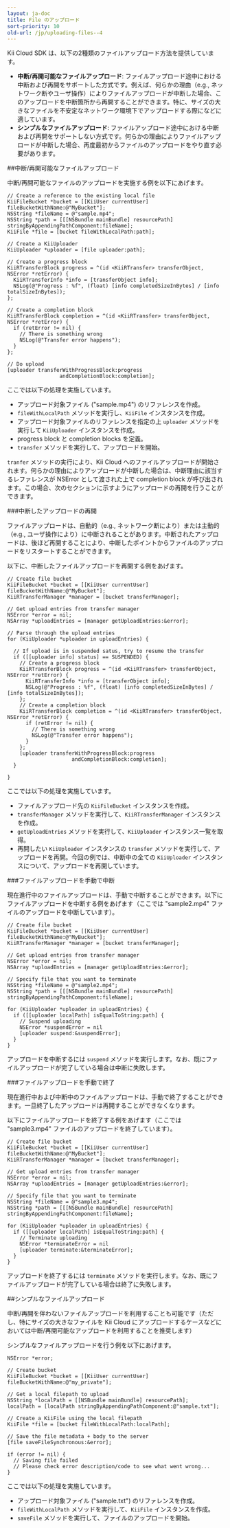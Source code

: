 ```yaml
---
layout: ja-doc
title: File のアップロード
sort-priority: 10
old-url: /jp/uploading-files--4
---
```

Kii Cloud SDK は、以下の2種類のファイルアップロード方法を提供しています。

* **中断/再開可能なファイルアップロード**: ファイルアップロード途中における中断および再開をサポートした方式です。例えば、何らかの理由（e.g., ネットワーク断やユーザ操作）によりファイルアップロードが中断した場合、このアップロードを中断箇所から再開することができます。特に、サイズの大きなファイルを不安定なネットワーク環境下でアップロードする際になどに適しています。
* **シンプルなファイルアップロード**: ファイルアップロード途中における中断および再開をサポートしない方式です。何らかの理由によりファイルアップロードが中断した場合、再度最初からファイルのアップロードをやり直す必要があります。


##中断/再開可能なファイルアップロード

中断/再開可能なファイルのアップロードを実施する例を以下にあげます。

```objc
// Create a reference to the existing local file
KiiFileBucket *bucket = [[KiiUser currentUser] fileBucketWithName:@"MyBucket"];
NSString *fileName = @"sample.mp4";
NSString *path = [[[NSBundle mainBundle] resourcePath] stringByAppendingPathComponent:fileName];
KiiFile *file = [bucket fileWithLocalPath:path];

// Create a KiiUploader
KiiUploader *uploader = [file uploader:path];

// Create a progress block
KiiRTransferBlock progress = ^(id <KiiRTransfer> transferObject, NSError *retError) {
  KiiRTransferInfo *info = [transferObject info];
  NSLog(@"Progress : %f", (float) [info completedSizeInBytes] / [info totalSizeInBytes]);
};

// Create a completion block
KiiRTransferBlock completion = ^(id <KiiRTransfer> transferObject, NSError *retError) {
  if (retError != nil) {
    // There is something wrong
    NSLog(@"Transfer error happens");
  }
};

// Do upload
[uploader transferWithProgressBlock:progress
                 andCompletionBlock:completion];
```

ここでは以下の処理を実施しています。


* アップロード対象ファイル ("sample.mp4") のリファレンスを作成。
* `fileWithLocalPath` メソッドを実行し、`KiiFile` インスタンスを作成。
* アップロード対象ファイルのリファレンスを指定の上 `uploader` メソッドを実行して `KiiUploader` インスタンスを作成。
* progress block と completion blocks を定義。
* `transfer` メソッドを実行して、アップロードを開始。

`tranfer` メソッドの実行により、Kii Cloud へのファイルアップロードが開始されます。何らかの理由によりアップロードが中断した場合は、中断理由に該当するレファレンスが NSError として渡された上で completion block が呼び出されます。この場合、次のセクションに示すようにアップロードの再開を行うことができます。

###中断したアップロードの再開

ファイルアップロードは、自動的（e.g., ネットワーク断により）または主動的（e.g., ユーザ操作により）に中断されることがあります。中断されたアップロードは、後ほど再開することにより、中断したポイントからファイルのアップロードをリスタートすることができます。

以下に、中断したファイルアップロードを再開する例をあげます。

```objc
// Create file bucket
KiiFileBucket *bucket = [[KiiUser currentUser] fileBucketWithName:@"MyBucket"];
KiiRTransferManager *manager = [bucket transferManager];

// Get upload entries from transfer manager
NSError *error = nil;
NSArray *uploadEntries = [manager getUploadEntries:&error];

// Parse through the upload entries
for (KiiUploader *uploader in uploadEntries) {

  // If upload is in suspended satus, try to resume the transfer
  if ([[uploader info] status] == SUSPENDED) {
    // Create a progress block
    KiiRTransferBlock progress = ^(id <KiiRTransfer> transferObject, NSError *retError) {
      KiiRTransferInfo *info = [transferObject info];
      NSLog(@"Progress : %f", (float) [info completedSizeInBytes] / [info totalSizeInBytes]);
    };
    // Create a completion block
    KiiRTransferBlock completion = ^(id <KiiRTransfer> transferObject, NSError *retError) {
      if (retError != nil) {
        // There is something wrong
        NSLog(@"Transfer error happens");
      }
    };
    [uploader transferWithProgressBlock:progress
                     andCompletionBlock:completion];
  }

}
```

ここでは以下の処理を実施しています。

* ファイルアップロード先の `KiiFileBucket` インスタンスを作成。
* `transferManager` メソッドを実行して、`KiiRTransferManager` インスタンスを作成。
* `getUploadEntries` メソッドを実行して、`KiiUploader` インスタンス一覧を取得。
* 再開したい `KiiUploader` インスタンスの `transfer` メソッドを実行して、アップロードを再開。今回の例では、中断中の全ての `KiiUploader` インスタンスについて、アップロードを再開しています。

###ファイルアップロードを手動で中断

現在進行中のファイルアップロードは、手動で中断することができます。以下にファイルアップロードを中断する例をあげます（ここでは "sample2.mp4" ファイルのアップロードを中断しています）。

```objc
// Create file bucket
KiiFileBucket *bucket = [[KiiUser currentUser] fileBucketWithName:@"MyBucket"];
KiiRTransferManager *manager = [bucket transferManager];

// Get upload entries from transfer manager
NSError *error = nil;
NSArray *uploadEntries = [manager getUploadEntries:&error];

// Specify file that you want to terminate
NSString *fileName = @"sample2.mp4";
NSString *path = [[[NSBundle mainBundle] resourcePath] stringByAppendingPathComponent:fileName];

for (KiiUploader *uploader in uploadEntries) {
  if ([[uploader localPath] isEqualToString:path] {
    // Suspend uploading
    NSError *suspendError = nil
    [uploader suspend:&suspendError];
  }
}
```

アップロードを中断するには `suspend` メソッドを実行します。なお、既にファイルアップロードが完了している場合は中断に失敗します。

###ファイルアップロードを手動で終了

現在進行中および中断中のファイルアップロードは、手動で終了することができます。一旦終了したアップロードは再開することができなくなります。

以下にファイルアップロードを終了する例をあげます（ここでは "sample3.mp4" ファイルのアップロードを終了しています）。

```objc
// Create file bucket
KiiFileBucket *bucket = [[KiiUser currentUser] fileBucketWithName:@"MyBucket"];
KiiRTransferManager *manager = [bucket transferManager];

// Get upload entries from transfer manager
NSError *error = nil;
NSArray *uploadEntries = [manager getUploadEntries:&error];

// Specify file that you want to terminate
NSString *fileName = @"sample3.mp4";
NSString *path = [[[NSBundle mainBundle] resourcePath] stringByAppendingPathComponent:fileName];

for (KiiUploader *uploader in uploadEntries) {
  if ([[uploader localPath] isEqualToString:path] {
    // Terminate uploading
    NSError *terminateError = nil
    [uploader terminate:&terminateError];
  }
}
```

アップロードを終了するには `terminate` メソッドを実行します。なお、既にファイルアップロードが完了している場合は終了に失敗します。


##シンプルなファイルアップロード

中断/再開を伴わないファイルアップロードを利用することも可能です（ただし、特にサイズの大きなファイルを Kii Cloud にアップロードするケースなどにおいては中断/再開可能なアップロードを利用することを推奨します）

シンプルなファイルアップロードを行う例を以下にあげます。

```objc
NSError *error;

// Create bucket
KiiFileBucket *bucket = [[KiiUser currentUser] fileBucketWithName:@"my_private"];

// Get a local filepath to upload
NSString *localPath = [[NSBundle mainBundle] resourcePath];
localPath = [localPath stringByAppendingPathComponent:@"sample.txt"];

// Create a KiiFile using the local filepath
KiiFile *file = [bucket fileWithLocalPath:localPath];

// Save the file metadata + body to the server
[file saveFileSynchronous:&error];

if (error != nil) {
  // Saving file failed
  // Please check error description/code to see what went wrong...
}
```

ここでは以下の処理を実施しています。

* アップロード対象ファイル ("sample.txt") のリファレンスを作成。
* `fileWithLocalPath` メソッドを実行して、`KiiFile` インスタンスを作成。
* `saveFile` メソッドを実行して、ファイルのアップロードを開始。
